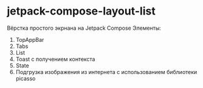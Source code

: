 # jetpack-compose-layout-list

Вёрстка простого экрнана на Jetpack Compose
Элементы:
  1) TopAppBar
  2) Tabs
  3) List
  4) Toast с получением контекста
  5) State
  6) Подгрузка изображения из интернета с использованием библиотеки picasso

